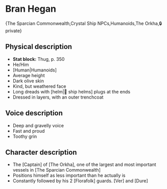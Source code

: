 # Bran Hegan

{The Sparcian Commonwealth,Crystal Ship NPCs,Humanoids,The Orkha,🔒 private}

## **Physical description**
- **Stat block:** Thug, p. 350
- He/Him
- [Human|Humanoids]
- Average height
- Dark olive skin
- Kind, but weathered face
- Long dreads with [helm|🧢 ship helms] plugs at the ends
- Dressed in layers, with an outer trenchcoat

## **Voice description**
- Deep and gravelly voice
- Fast and proud
- Toothy grin

## **Character description**
- The [Captain] of [The Orkha], one of the largest and most important vessels in [The Sparcian Commonwealth]
- Positions himself as less important than he actually is
- Constantly followed by his 2 [Florafolk] guards. [Ver] and [Dure]

